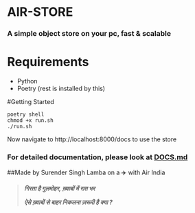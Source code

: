 # AIR-STORE
### A simple object store on your pc, fast & scalable

# Requirements
- Python
- Poetry (rest is installed by this)

#Getting Started
```shell
poetry shell
chmod +x run.sh
./run.sh
```

Now navigate to http://localhost:8000/docs to use the store

### For detailed documentation, please look at [DOCS.md](DOCS.md)
##Made by Surender Singh Lamba on a ✈️ with Air India
> _**गिरता है गुलमोहर, ख़्वाबों में रात भर**_
> 
> _**ऐसे ख़्वाबों से बाहर निकलना ज़रूरी है क्या ?**_
> 
